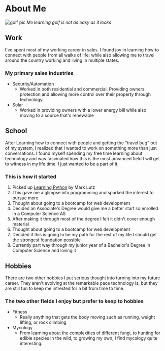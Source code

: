 # About Me
![golf pic](https://user-images.githubusercontent.com/62729086/123711325-4f9a0d00-d83e-11eb-8894-75b2746bb8b4.jpg)
_Me learning golf is not as easy as it looks_

## Work
I've spent most of my working career in sales. I found joy in learning how to connect with people from all walks of life;
while also allowing me to travel around the country working and living in multiple states.
### My primary sales industries
- Security/Automation
  - Worked in both residential and commercial. Providing owners protection and allowing more control over their property through technology.
- Solar
  - Worked in providing owners with a lower energy bill while also moving to a source that's renewable

## School
After Learning how to connect with people and getting the "travel bug" out of my system, I realized that I wanted to work on something more than just conversations.
I found myself spending my free time learning about technology and was fascinated how this is the most advanced field I will get to witness in my life time.
I just wanted to be a part of it.
### This is how it started
1. Picked up [Learning Python](https://www.oreilly.com/library/view/learning-python-5th/9781449355722/) by Mark Lutz
2. This gave me a glimpse into programming and sparked the interest to pursue more
3. Thought about going to a bootcamp for web development
4. Decided an Associate's Degree would give me a better start so enrolled in a Computer Science AS
5. After making it through most of the degree I felt it didn't cover enough material
6. Thought about going to a bootcamp for web development
7. Decided if this is going to be my path for the rest of my life I should get the strongest foundation possible
8. Currently part way through my junior year of a Bachelor's Degree in Computer Science and loving it

## Hobbies
There are two other hobbies I put serious thought into turning into my future career. They aren't evolving at the remarkable pace technology is,
but they are still fun to keep me intrested for a bit from time to time.
### The two other fields I enjoy but prefer to keep to hobbies
- Fitness
  - Really anything that gets the body moving such as running, weight lifting, or rock climbing
- Mycology
  - From learning about the complexities of different fungi, to hunting for edible species in the wild, to growing my own, I find mycology quite interesting.
 
